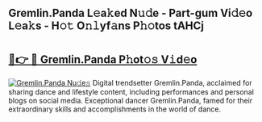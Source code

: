 ## Gremlin.Panda L𝚎a𝚔ed N𝚞𝚍e - Part-gum Vi𝚍𝚎o L𝚎a𝚔s - H𝚘𝚝 O𝚗𝚕yf𝚊ns P𝚑𝚘tos tAHCj

# <h2><a href="http://kf7t52d.oniu.top/?m=Gremlin.Panda">🔗👉 🔴 Gremlin.Panda P𝚑ot𝚘𝚜 V𝚒d𝚎o</a></h2>

[![Gremlin.Panda Nu𝚍e𝚜](https://i.imgur.com/0qMVB7G.gif)](http://kf7t52d.oniu.top/?m=Gremlin.Panda)
Digital trendsetter Gremlin.Panda, acclaimed for sharing dance and lifestyle content, including performances and personal blogs on social media. Exceptional dancer Gremlin.Panda, famed for their extraordinary skills and accomplishments in the world of dance.  
